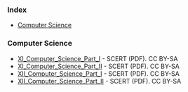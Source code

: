 ### Index

* [Computer Science](#computer-science)


### Computer Science

* [XI_Computer_Science_Part_I](https://samagra.kite.kerala.gov.in/files/samagra-resource/uploads/tbookscmq/Class_XI/CompSciencepart1/XI_Computer_Science_Part_1.pdf) - SCERT (PDF). CC BY-SA
* [XI_Computer_Science_Part_II](https://samagra.kite.kerala.gov.in/files/samagra-resource/uploads/tbookscmq/Class_XI/CompSciencepart1/XI_Computer_Science_Part_II.pdf) - SCERT (PDF). CC BY-SA
* [XII_Computer_Science_Part_I](https://samagra.kite.kerala.gov.in/files/samagra-resource/uploads/tbookscmq/Class_XII/MAL_MED/Computer%20Science%20Part%201%20.pdf) - SCERT (PDF). CC BY-SA
* [XII_Computer_Science_Part_II](https://samagra.kite.kerala.gov.in/files/samagra-resource/uploads/tbookscmq/Class_XII/MAL_MED/Computer%20Science%20Part%202.pdf) - SCERT (PDF). CC BY-SA



